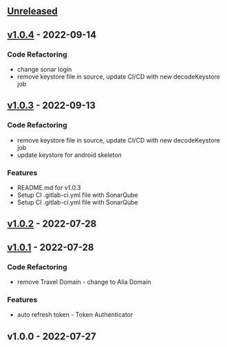 <a name="unreleased"></a>
## [Unreleased]


<a name="v1.0.4"></a>
## [v1.0.4] - 2022-09-14
### Code Refactoring
- change sonar login
- remove keystore file in source, update CI/CD with new decodeKeystore job


<a name="v1.0.3"></a>
## [v1.0.3] - 2022-09-13
### Code Refactoring
- remove keystore file in source, update CI/CD with new decodeKeystore job
- update keystore for android skeleton

### Features
- README.md for v1.0.3
- Setup CI .gitlab-ci.yml file with SonarQube
- Setup CI .gitlab-ci.yml file with SonarQube


<a name="v1.0.2"></a>
## [v1.0.2] - 2022-07-28

<a name="v1.0.1"></a>
## [v1.0.1] - 2022-07-28
### Code Refactoring
- remove Travel Domain - change to Alia Domain

### Features
- auto refresh token - Token Authenticator


<a name="v1.0.0"></a>
## v1.0.0 - 2022-07-27

[Unreleased]: https://gitlab.geekup.io/gu_mobile/android/skeleton/compare/v1.0.4...HEAD
[v1.0.4]: https://gitlab.geekup.io/gu_mobile/android/skeleton/compare/v1.0.3...v1.0.4
[v1.0.3]: https://gitlab.geekup.io/gu_mobile/android/skeleton/compare/v1.0.2...v1.0.3
[v1.0.2]: https://gitlab.geekup.io/gu_mobile/android/skeleton/compare/v1.0.1...v1.0.2
[v1.0.1]: https://gitlab.geekup.io/gu_mobile/android/skeleton/compare/v1.0.0...v1.0.1
